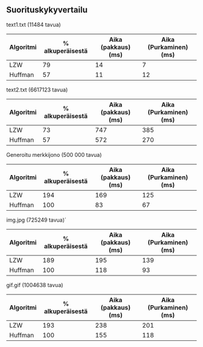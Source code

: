 ## Suorituskykyvertailu

text1.txt (11484 tavua)

| Algoritmi | % alkuperäisestä | Aika (pakkaus)(ms) | Aika (Purkaminen)(ms) |
| --------- | -----------------| ------------------ | --------------------- |
| LZW		| 79			   | 14			        | 7
| Huffman 	| 57			   | 11 			    | 12

		
text2.txt (6617123 tavua)

| Algoritmi | % alkuperäisestä | Aika (pakkaus)(ms) | Aika (Purkaminen)(ms) |
| --------- | -----------------| ------------------ | --------------------- |
| LZW		| 73			   | 747			    | 385
| Huffman 	| 57			   | 572 			    | 270

				
Generoitu merkkijono (500 000 tavua)

| Algoritmi | % alkuperäisestä | Aika (pakkaus)(ms) | Aika (Purkaminen)(ms) |
| --------- | -----------------| ------------------ | --------------------- |
| LZW		| 194			   | 169			    | 125
| Huffman 	| 100			   | 83 			    | 67


img.jpg	(725249 tavua)´

| Algoritmi | % alkuperäisestä | Aika (pakkaus)(ms) | Aika (Purkaminen)(ms) |
| --------- | -----------------| ------------------ | --------------------- |
| LZW		| 189			   | 195			    | 139
| Huffman 	| 100			   | 118 			    | 93

gif.gif (1004638 tavua)

| Algoritmi | % alkuperäisestä | Aika (pakkaus)(ms) | Aika (Purkaminen)(ms) |
| --------- | -----------------| ------------------ | --------------------- |
| LZW		| 193			   | 238			    | 201
| Huffman 	| 100			   | 155 			    | 118
